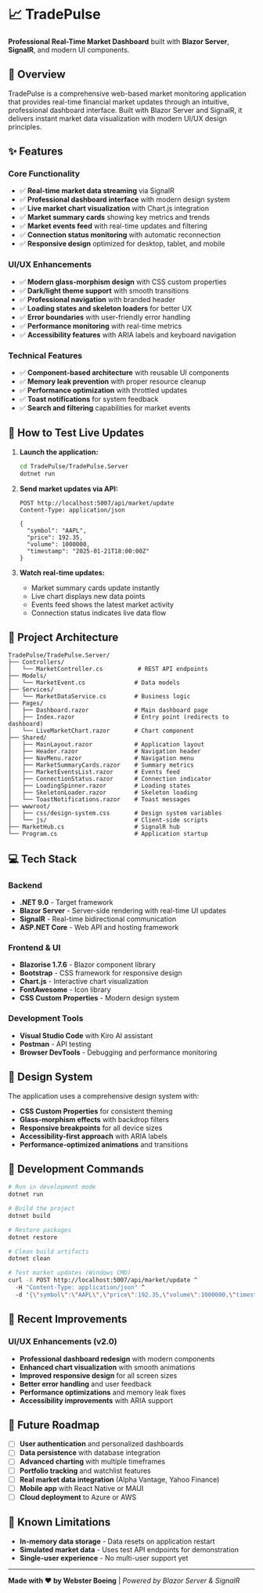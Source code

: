 # 📈 TradePulse

**Professional Real-Time Market Dashboard** built with **Blazor Server**, **SignalR**, and modern UI components.

## 🚀 Overview

TradePulse is a comprehensive web-based market monitoring application that provides real-time financial market updates through an intuitive, professional dashboard interface. Built with Blazor Server and SignalR, it delivers instant market data visualization with modern UI/UX design principles.

## ✨ Features

### Core Functionality

- ✅ **Real-time market data streaming** via SignalR
- ✅ **Professional dashboard interface** with modern design system
- ✅ **Live market chart visualization** with Chart.js integration
- ✅ **Market summary cards** showing key metrics and trends
- ✅ **Market events feed** with real-time updates and filtering
- ✅ **Connection status monitoring** with automatic reconnection
- ✅ **Responsive design** optimized for desktop, tablet, and mobile

### UI/UX Enhancements

- ✅ **Modern glass-morphism design** with CSS custom properties
- ✅ **Dark/light theme support** with smooth transitions
- ✅ **Professional navigation** with branded header
- ✅ **Loading states and skeleton loaders** for better UX
- ✅ **Error boundaries** with user-friendly error handling
- ✅ **Performance monitoring** with real-time metrics
- ✅ **Accessibility features** with ARIA labels and keyboard navigation

### Technical Features

- ✅ **Component-based architecture** with reusable UI components
- ✅ **Memory leak prevention** with proper resource cleanup
- ✅ **Performance optimization** with throttled updates
- ✅ **Toast notifications** for system feedback
- ✅ **Search and filtering** capabilities for market events

## 🧪 How to Test Live Updates

1. **Launch the application:**

   ```bash
   cd TradePulse/TradePulse.Server
   dotnet run
   ```

2. **Send market updates via API:**

   ```http
   POST http://localhost:5007/api/market/update
   Content-Type: application/json

   {
     "symbol": "AAPL",
     "price": 192.35,
     "volume": 1000000,
     "timestamp": "2025-01-21T18:00:00Z"
   }
   ```

3. **Watch real-time updates:**
   - Market summary cards update instantly
   - Live chart displays new data points
   - Events feed shows the latest market activity
   - Connection status indicates live data flow

## 📂 Project Architecture

```
TradePulse/TradePulse.Server/
├── Controllers/
│   └── MarketController.cs          # REST API endpoints
├── Models/
│   └── MarketEvent.cs              # Data models
├── Services/
│   └── MarketDataService.cs        # Business logic
├── Pages/
│   ├── Dashboard.razor             # Main dashboard page
│   ├── Index.razor                 # Entry point (redirects to dashboard)
│   └── LiveMarketChart.razor       # Chart component
├── Shared/
│   ├── MainLayout.razor            # Application layout
│   ├── Header.razor                # Navigation header
│   ├── NavMenu.razor               # Navigation menu
│   ├── MarketSummaryCards.razor    # Summary metrics
│   ├── MarketEventsList.razor      # Events feed
│   ├── ConnectionStatus.razor      # Connection indicator
│   ├── LoadingSpinner.razor        # Loading states
│   ├── SkeletonLoader.razor        # Skeleton loading
│   └── ToastNotifications.razor    # Toast messages
├── wwwroot/
│   ├── css/design-system.css       # Design system variables
│   └── js/                         # Client-side scripts
├── MarketHub.cs                    # SignalR hub
└── Program.cs                      # Application startup
```

## 💻 Tech Stack

### Backend

- **.NET 9.0** - Target framework
- **Blazor Server** - Server-side rendering with real-time UI updates
- **SignalR** - Real-time bidirectional communication
- **ASP.NET Core** - Web API and hosting framework

### Frontend & UI

- **Blazorise 1.7.6** - Blazor component library
- **Bootstrap** - CSS framework for responsive design
- **Chart.js** - Interactive chart visualization
- **FontAwesome** - Icon library
- **CSS Custom Properties** - Modern design system

### Development Tools

- **Visual Studio Code** with Kiro AI assistant
- **Postman** - API testing
- **Browser DevTools** - Debugging and performance monitoring

## 🎨 Design System

The application uses a comprehensive design system with:

- **CSS Custom Properties** for consistent theming
- **Glass-morphism effects** with backdrop filters
- **Responsive breakpoints** for all device sizes
- **Accessibility-first approach** with ARIA labels
- **Performance-optimized animations** and transitions

## 🔧 Development Commands

```bash
# Run in development mode
dotnet run

# Build the project
dotnet build

# Restore packages
dotnet restore

# Clean build artifacts
dotnet clean

# Test market updates (Windows CMD)
curl -X POST http://localhost:5007/api/market/update ^
  -H "Content-Type: application/json" ^
  -d "{\"symbol\":\"AAPL\",\"price\":192.35,\"volume\":1000000,\"timestamp\":\"2025-01-21T18:00:00Z\"}"
```

## 🚀 Recent Improvements

### UI/UX Enhancements (v2.0)

- **Professional dashboard redesign** with modern components
- **Enhanced chart visualization** with smooth animations
- **Improved responsive design** for all screen sizes
- **Better error handling** and user feedback
- **Performance optimizations** and memory leak fixes
- **Accessibility improvements** with ARIA support

## 📌 Future Roadmap

- [ ] **User authentication** and personalized dashboards
- [ ] **Data persistence** with database integration
- [ ] **Advanced charting** with multiple timeframes
- [ ] **Portfolio tracking** and watchlist features
- [ ] **Real market data integration** (Alpha Vantage, Yahoo Finance)
- [ ] **Mobile app** with React Native or MAUI
- [ ] **Cloud deployment** to Azure or AWS

## 🐞 Known Limitations

- **In-memory data storage** - Data resets on application restart
- **Simulated market data** - Uses test API endpoints for demonstration
- **Single-user experience** - No multi-user support yet

---

**Made with ❤️ by Webster Boeing** | _Powered by Blazor Server & SignalR_
